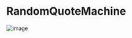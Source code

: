 # RandomQuoteMachine

![image](https://github.com/AbhinayPoloju/RandomQuoteMachine/assets/84982230/b58da111-a308-4dbf-86e4-a24b6d4fa085)
